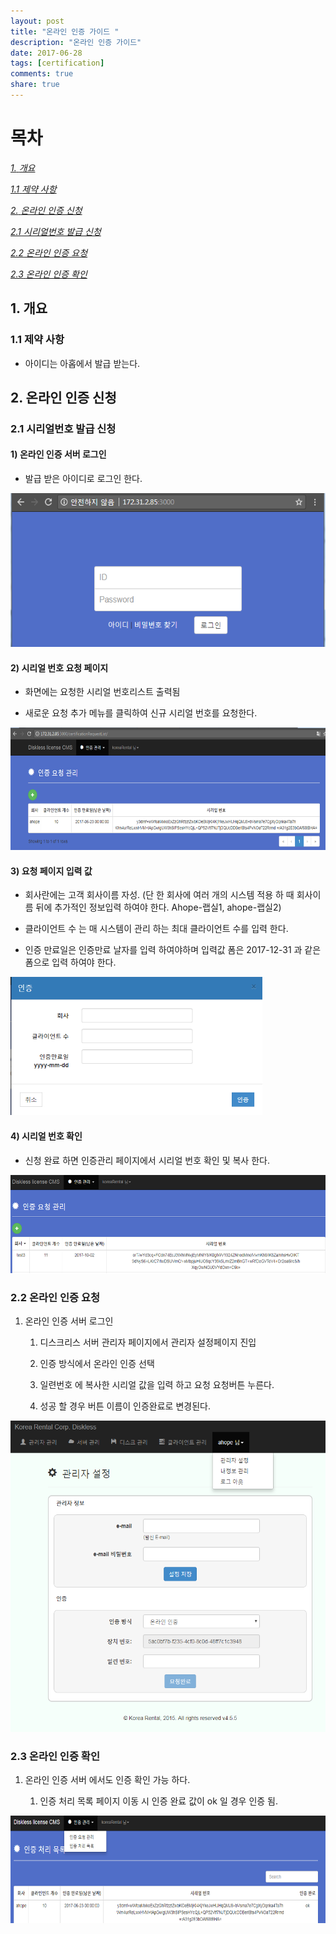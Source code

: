 ```yaml
---
layout: post
title: "온라인 인증 가이드 "
description: "온라인 인증 가이드"
date: 2017-06-28
tags: [certification]
comments: true
share: true
---
```

목차
=====

[*1.* *개요* ](#개요)

[*1.1* *제약 사항* ](#제약)

[*2.* *온라인 인증 신청* ](#온라인-인증-신청)

[*2.1* *시리얼번호 발급 신청* ](#시리얼번호-발급-신청)

[*2.2* *온라인 인증 요청* ](#온라인-인증-요청)

[*2.3* *온라인 인증 확인* ](#온라인-인증-확인)


## 1. 개요

### 1.1 제약 사항

-   아이디는 아홉에서 발급 받는다.

## 2. 온라인 인증 신청

### 2.1 시리얼번호 발급 신청

#### 1)  온라인 인증 서버 로그인

-   발급 받은 아이디로 로그인 한다.

<img src="/images/online_cert_guide/media/image1.png" width="530" height="246" />

#### 2)  시리얼 번호 요청 페이지

-   화면에는 요청한 시리얼 번호리스트 출력됨

-   새로운 요청 추가 메뉴를 클릭하여 신규 시리얼 번호를 요청한다.

<img src="/images/online_cert_guide/media/image2.png" width="615" height="196" />

#### 3)  요청 페이지 입력 값

-   회사란에는 고객 회사이름 자성. (단 한 회사에 여러 개의 시스템 적용 하 때 회사이름 뒤에 추가적인 정보입력 하여야 한다. Ahope-랩실1, ahope-랩실2)

-   클라이언트 수 는 매 시스템이 관리 하는 최대 클라이언트 수를 입력 한다.

-   인증 만료일은 인증만료 날자를 입력 하여야하며 입력값 폼은 2017-12-31 과 같은 폼으로 입력 하여야 한다.

<img src="/images/online_cert_guide/media/image3.png" width="403" height="221" />


#### 4)  시리얼 번호 확인

-   신청 완료 하면 인증관리 페이지에서 시리얼 번호 확인 및 복사 한다.

<img src="/images/online_cert_guide/media/image4.png" width="566" height="157" />

### 2.2 온라인 인증 요청

1.  온라인 인증 서버 로그인

    1)  디스크리스 서버 관리자 페이지에서 관리자 설정페이지 진입

    2)  인증 방식에서 온라인 인증 선택

    3)  일련번호 에 복사한 시리얼 값을 입력 하고 요청 요청버튼 누른다.

    4)  성공 할 경우 버튼 이름이 인증완료로 변경된다.

<img src="/images/online_cert_guide/media/image5.png" width="537" height="498" />

### 2.3 온라인 인증 확인

1.  온라인 인증 서버 에서도 인증 확인 가능 하다.

    1)  인증 처리 목록 페이지 이동 시 인증 완료 값이 ok 일 경우 인증 됨.

<img src="/images/online_cert_guide/media/image6.png" width="642" height="172" />
